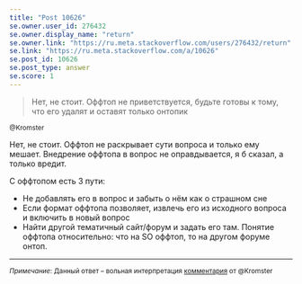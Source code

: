 ```yaml
---
title: "Post 10626"
se.owner.user_id: 276432
se.owner.display_name: "return"
se.owner.link: "https://ru.meta.stackoverflow.com/users/276432/return"
se.link: "https://ru.meta.stackoverflow.com/a/10626"
se.post_id: 10626
se.post_type: answer
se.score: 1
---
```

<blockquote>
<p>Нет, не стоит. Оффтоп не приветствуется, будьте готовы к тому, что его удалят и оставят только онтопик</p>
</blockquote>
<sup>
@Kromster
</sup>
<p>Нет, не стоит. Оффтоп не раскрывает сути вопроса и только ему мешает. Внедрение оффтопа в вопрос не оправдывается, я б сказал, а только вредит.</p>
<p>С оффтопом есть 3 пути:</p>
<ul>
<li>Не добавлять его в вопрос и забыть о нём как о страшном сне</li>
<li>Если формат оффтопа позволяет, извлечь его из исходного вопроса и включить в новый вопрос</li>
<li>Найти другой тематичный сайт/форум и задать его там. Понятие оффтопа относительно: что на SO оффтоп, то на другом форуме онтоп.</li>
</ul>
<hr />
<sup>
<i>Примечание</i>: Данный ответ – вольная интерпретация <a href="https://ru.meta.stackoverflow.com/questions/10619/%d0%a1%d1%82%d0%be%d0%b8%d1%82-%d0%bb%d0%b8-%d0%b7%d0%b0%d0%b4%d0%b0%d0%b2%d0%b0%d1%82%d1%8c-%d0%b2-%d0%b2%d0%be%d0%bf%d1%80%d0%be%d1%81%d0%b5-%d0%be%d1%84%d1%84%d1%82%d0%be%d0%bf/10626?noredirect=1#comment44916_10619">комментария</a> от @Kromster
</sup>

